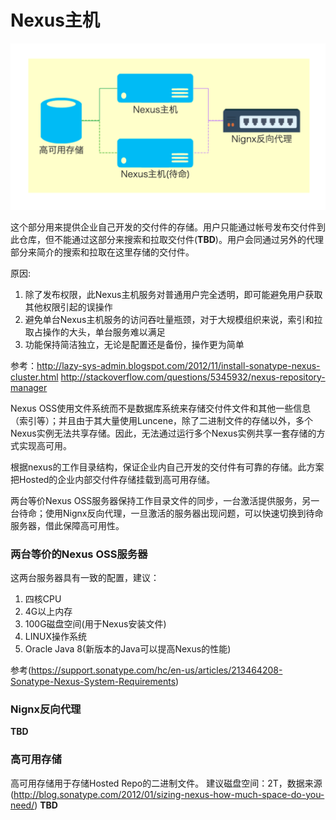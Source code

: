 # Nexus主机

![Nexus主机](nexus-master.png)

这个部分用来提供企业自己开发的交付件的存储。用户只能通过帐号发布交付件到此仓库，但不能通过这部分来搜索和拉取交付件(**TBD**)。用户会同通过另外的代理部分来简介的搜索和拉取在这里存储的交付件。

原因:
1. 除了发布权限，此Nexus主机服务对普通用户完全透明，即可能避免用户获取其他权限引起的误操作
2. 避免单台Nexus主机服务的访问吞吐量瓶颈，对于大规模组织来说，索引和拉取占操作的大头，单台服务难以满足
3. 功能保持简洁独立，无论是配置还是备份，操作更为简单


参考：http://lazy-sys-admin.blogspot.com/2012/11/install-sonatype-nexus-cluster.html
http://stackoverflow.com/questions/5345932/nexus-repository-manager

Nexus OSS使用文件系统而不是数据库系统来存储交付件文件和其他一些信息（索引等）；并且由于其大量使用Luncene，除了二进制文件的存储以外，多个Nexus实例无法共享存储。因此，无法通过运行多个Nexus实例共享一套存储的方式实现高可用。

根据nexus的工作目录结构，保证企业内自己开发的交付件有可靠的存储。此方案把Hosted的企业内部交付件存储挂载到高可用存储。

两台等价Nexus OSS服务器保持工作目录文件的同步，一台激活提供服务，另一台待命；使用Nignx反向代理，一旦激活的服务器出现问题，可以快速切换到待命服务器，借此保障高可用性。

### 两台等价的Nexus OSS服务器
这两台服务器具有一致的配置，建议：
1. 四核CPU
2. 4G以上内存
3. 100G磁盘空间(用于Nexus安装文件)
4. LINUX操作系统
5. Oracle Java 8(新版本的Java可以提高Nexus的性能)

参考(https://support.sonatype.com/hc/en-us/articles/213464208-Sonatype-Nexus-System-Requirements)

### Nignx反向代理
**TBD**

### 高可用存储
高可用存储用于存储Hosted Repo的二进制文件。
建议磁盘空间：2T，数据来源(http://blog.sonatype.com/2012/01/sizing-nexus-how-much-space-do-you-need/)
**TBD**

